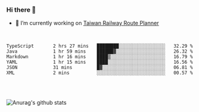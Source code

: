 ### Hi there 👋

- 🔭 I’m currently working on [Taiwan Railway Route Planner](https://github.com/Taiwan-Railway-Route-Planner)

<br/>

<!--START_SECTION:waka-->

```text
TypeScript       2 hrs 27 mins   ████████░░░░░░░░░░░░░░░░░   32.29 %
Java             1 hr 59 mins    ██████▓░░░░░░░░░░░░░░░░░░   26.32 %
Markdown         1 hr 16 mins    ████▒░░░░░░░░░░░░░░░░░░░░   16.79 %
YAML             1 hr 15 mins    ████░░░░░░░░░░░░░░░░░░░░░   16.56 %
JSON             31 mins         █▓░░░░░░░░░░░░░░░░░░░░░░░   06.81 %
XML              2 mins          ░░░░░░░░░░░░░░░░░░░░░░░░░   00.57 %
```

<!--END_SECTION:waka-->

<br/>
<br/>

![Anurag's github stats](https://github-readme-stats.vercel.app/api?username=DepickereSven&show_icons=true&theme=tokyonight)



<!--
**DepickereSven/DepickereSven** is a ✨ _special_ ✨ repository because its `README.md` (this file) appears on your GitHub profile.

Here are some ideas to get you started:

- 🔭 I’m currently working on ...
- 🌱 I’m currently learning ...
- 👯 I’m looking to collaborate on ...
- 🤔 I’m looking for help with ...
- 💬 Ask me about ...
- 📫 How to reach me: ...
- 😄 Pronouns: ...
- ⚡ Fun fact: ...
-->
